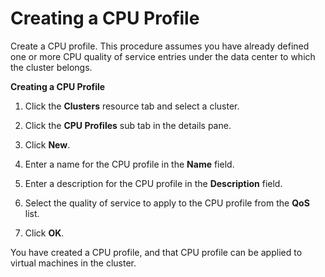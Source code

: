 # Creating a CPU Profile

Create a CPU profile. This procedure assumes you have already defined one or more CPU quality of service entries under the data center to which the cluster belongs.

**Creating a CPU Profile**

1. Click the **Clusters** resource tab and select a cluster.

2. Click the **CPU Profiles** sub tab in the details pane.

3. Click **New**.

4. Enter a name for the CPU profile in the **Name** field.

5. Enter a description for the CPU profile in the **Description** field.

6. Select the quality of service to apply to the CPU profile from the **QoS** list.

7. Click **OK**.

You have created a CPU profile, and that CPU profile can be applied to virtual machines in the cluster.
